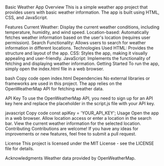 Basic Weather App
Overview
This is a simple weather app project that provides users with basic weather information. The app is built using HTML, CSS, and JavaScript.

Features
Current Weather: Display the current weather conditions, including temperature, humidity, and wind speed.
Location-based: Automatically fetches weather information based on the user's location (requires user permission).
Search Functionality: Allows users to search for weather information in different locations.
Technologies Used
HTML: Provides the structure and layout of the app.
CSS: Styles the app, making it visually appealing and user-friendly.
JavaScript: Implements the functionality of fetching and displaying weather information.
Getting Started
To run the app, simply open the index.html file in a web browser.

bash
Copy code
open index.html
Dependencies
No external libraries or frameworks are used in this project. The app relies on the OpenWeatherMap API for fetching weather data.

API Key
To use the OpenWeatherMap API, you need to sign up for an API key here and replace the placeholder in the script.js file with your API key.

javascript
Copy code
const apiKey = 'YOUR_API_KEY';
Usage
Open the app in a web browser.
Allow location access or enter a location in the search bar.
View the current weather information for the selected location.
Contributing
Contributions are welcome! If you have any ideas for improvements or new features, feel free to submit a pull request.

License
This project is licensed under the MIT License - see the LICENSE file for details.

Acknowledgments
Weather data provided by OpenWeatherMap.
